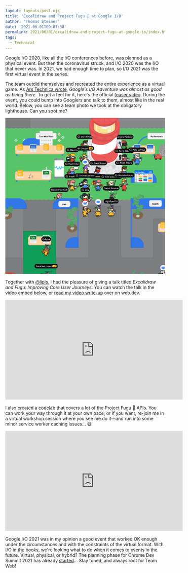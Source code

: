 ```yaml
---
layout: layouts/post.njk
title: 'Excalidraw and Project Fugu 🐡 at Google I/O'
author: 'Thomas Steiner'
date: '2021-06-01T09:07:58'
permalink: 2021/06/01/excalidraw-and-project-fugu-at-google-io/index.html
tags:
  - Technical
---
```


Google I/O 2020, like all the I/O conferences before, was planned as a physical
event. But then the coronavirus struck, and I/O 2020 was the I/O that never was.
In 2021, we had enough time to plan, so I/O 2021 was the first virtual event in
the series.

The team outdid themselves and recreated the entire experience as a virtual
game. As
[Ars Technica wrote](https://arstechnica.com/gadgets/2021/05/googles-i-o-adventure-was-almost-as-good-as-being-there/),
<cite>Google's I/O Adventure was almost as good as being there</cite>. To get a
feel for it, here's the official [teaser video](https://youtu.be/hMjtFRqaTsI).
During the event, you could bump into Googlers and talk to them, almost like in
the real world. Below, you can see a team photo we took at the obligatory
lighthouse. Can you spot me?

![Google I/O Adventure team photo.](/images/google-io-adventure-2021.png)

Together with [@lipis](https://twitter.com/lipis), I had the pleasure of giving
a talk titled _Excalidraw and Fugu: Improving Core User Journeys_. You can watch
the talk in the video embed below, or
[read my video write-up](https://web.dev/excalidraw-and-fugu/) over on web.dev.

<iframe width="560" height="315" src="https://www.youtube-nocookie.com/embed/EK1AkxgQwro" title="YouTube video player" frameborder="0" allow="accelerometer; autoplay; clipboard-write; encrypted-media; gyroscope; picture-in-picture" allowfullscreen></iframe>

I also created a
[codelab](https://developers.google.com/codelabs/project-fugu#0) that covers a
lot of the Project Fugu 🐡 APIs. You can work your way through it at your own
pace, or if you want, re-join me in a virtual workshop session where you see me
do it—and run into some minor service worker caching issues… 😅

<iframe width="560" height="315" src="https://www.youtube-nocookie.com/embed/5CLyAX2CTLc" title="YouTube video player" frameborder="0" allow="accelerometer; autoplay; clipboard-write; encrypted-media; gyroscope; picture-in-picture" allowfullscreen></iframe>

Google I/O 2021 was in my opinion a good event that worked OK enough under the
circumstances and with the constraints of the virtual format. With I/O in the
books, we're looking what to do when it comes to events in the future. Virtual,
physical, or hybrid? The planning phase for Chrome Dev Summit 2021 has already
[started](https://paul.kinlan.me/chrome-dev-summit-2021/)… Stay tuned, and
always root for Team Web!
